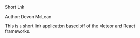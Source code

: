 Short Lnk

Author: Devon McLean

This is a short link application based off of the Meteor and React frameworks.
